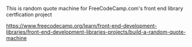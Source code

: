 This is random quote machine for FreeCodeCamp.com's 
front end library certfication project

https://www.freecodecamp.org/learn/front-end-development-libraries/front-end-development-libraries-projects/build-a-random-quote-machine

